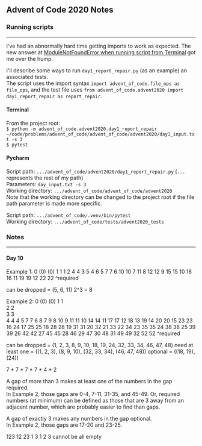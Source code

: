 ## Advent of Code 2020 Notes

### Running scripts
---
I've had an abnormally hard time getting imports to work as expected. The new answer at 
[ModuleNotFoundError when running script from Terminal](https://stackoverflow.com/questions/50745094/modulenotfounderror-when-running-script-from-terminal/50752488) 
got me over the hump.

I'll describe some ways to run `day1_report_repair.py` (as an example) an associated tests.  
The script uses the import syntax `import advent_of_code.file_ops as file_ops`, 
and the test file uses `from advent_of_code.advent2020 import day1_report_repair as report_repair`.

#### Terminal
From the project root:  
`$ python -m advent_of_code.advent2020.day1_report_repair 
~/code/problems/advent_of_code/advent_of_code/advent2020/day1_input.txt -s 3`  
`$ pytest`  

#### Pycharm
Script path: `.../advent_of_code/advent2020/day1_report_repair.py` (`...` represents the rest of my path)  
Parameters: `day_input.txt -s 3`  
Working directory: `.../advent_of_code/advent_of_code/advent2020`    
Note that the working directory can be changed to the project root if the file path parameter is made more specific.

Script path: `.../advent_of_code/.venv/bin/pytest`  
Working directory: `.../advent_of_code/tests/advent2020_tests`  

### Notes
---

#### Day 10
Example 1:
0  (0)			(0)
1  1			1
2  4			4
3  5
4  6
5  7			7
6  10			10
7  11
8  12			12
9  15			15
10 16			16
11 19			19
12 22           22
                ^required

can be dropped = (5, 6, 11)
2^3 = 8

Example 2:
0  (0)			(0)
1  1			
2  2			
3  3			
4  4			4
5  7			7
6  8
7  9
8  10
9  11			11
10 14			14
11 17			17
12 18
13 19
14 20			20
15 23			23
16 24
17 25			25
18 28			28
19 31			31
20 32
21 33
22 34
23 35			35
24 38			38
25 39			39
26 42			42
27 45			45
28 46
29 47
30 48
31 49			49
32 52           52
                ^required

can be dropped = (1, 2, 3, 8, 9, 10, 18, 19, 24, 32, 33, 34, 46, 47, 48)
need at least one = ((1, 2, 3), (8, 9, 10), (32, 33, 34), (46, 47, 48))
optional = ((18, 19), (24))

7 * 7 * 7 * 7 * 4 * 2

A gap of more than 3 makes at least one of the numbers in the gap required.  
In Example 2, those gaps are 0-4, 7-11, 31-35, and 45-49. Or, required numbers (at minimum) can be defined as those that are 3 away from an adjacent number, which are probably easier to find than gaps.

A gap of exactly 3 makes any numbers in the gap optional.  
In Example 2, those gaps are 17-20 and 23-25.

123
12
 23
1 3
1
 2
  3
cannot be all empty